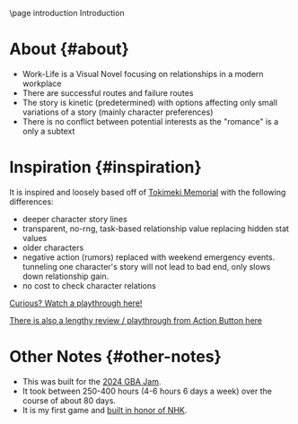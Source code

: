 \page introduction Introduction

# About {#about}

* Work-Life is a Visual Novel focusing on relationships in a modern workplace
* There are successful routes and failure routes
* The story is kinetic (predetermined) with options affecting only small variations of a story (mainly character preferences)
* There is no conflict between potential interests as the "romance" is a only a subtext

# Inspiration {#inspiration}

It is inspired and loosely based off of [Tokimeki Memorial](https://www.igdb.com/games/tokimeki-memorial-densetsu-no-ki-no-shita-de) with the following differences:
* deeper character story lines
* transparent, no-rng, task-based relationship value replacing hidden stat values
* older characters
* negative action (rumors) replaced with weekend emergency events. tunneling one character's story will not lead to bad end, only slows down relationship gain.
* no cost to check character relations

[Curious? Watch a playthrough here!](https://www.youtube.com/watch?v=NCBUJcyYnBk)

[There is also a lengthy review / playthrough from Action Button here](https://www.youtube.com/watch?v=xb-DtICmPTY)

# Other Notes {#other-notes}

* This was built for the [2024 GBA Jam](https://itch.io/jam/gbajam24).
* It took between 250-400 hours (4-6 hours 6 days a week) over the course of about 80 days.
* It is my first game and [built in honor of NHK](https://myanimelist.net/anime/1210/NHK_ni_Youkoso).
